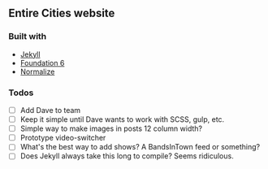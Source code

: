 Entire Cities website
---

### Built with

* [Jekyll](https://jekyllrb.com/)
* [Foundation 6](http://foundation.zurb.com/sites/docs/)
* [Normalize](https://necolas.github.io/normalize.css/)

### Todos

* [ ] Add Dave to team
* [ ] Keep it simple until Dave wants to work with SCSS, gulp, etc.
* [ ] Simple way to make images in posts 12 column width?
* [ ] Prototype video-switcher
* [ ] What's the best way to add shows? A BandsInTown feed or something?
* [ ] Does Jekyll always take this long to compile? Seems ridiculous.